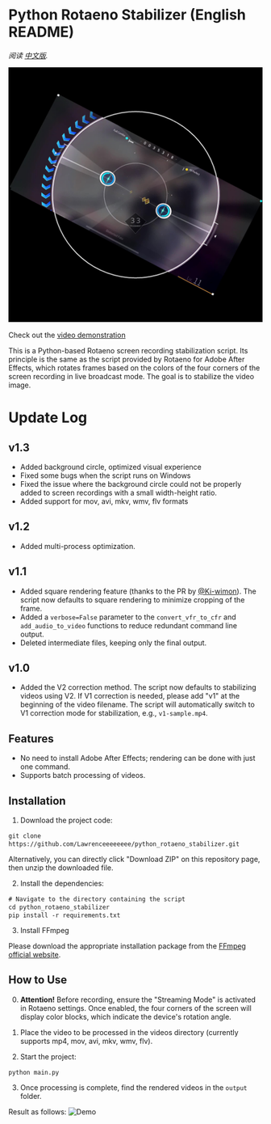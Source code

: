 # Python Rotaeno Stabilizer (English README)

*阅读 [中文版](README.md).*

![Python Rotaeno Stabilizer](images/cover.jpg)

Check out
the [video demonstration](https://www.bilibili.com/video/BV1bc411f7fK/?share_source=copy_web&vd_source=9e94008dbf76e399a164028430118348)

This is a Python-based Rotaeno screen recording stabilization script. Its principle is the same as the script provided
by Rotaeno for Adobe After Effects, which rotates frames based on the colors of the four corners of the screen recording
in live broadcast mode. The goal is to stabilize the video image.

# Update Log

## v1.3
- Added background circle, optimized visual experience
- Fixed some bugs when the script runs on Windows
- Fixed the issue where the background circle could not be properly added to screen recordings with a small width-height ratio.
- Added support for mov, avi, mkv, wmv, flv formats

## v1.2

- Added multi-process optimization.

## v1.1

- Added square rendering feature (thanks to the PR by [@Ki-wimon](https://github.com/Ki-wimon)). The script now defaults
  to square rendering to minimize cropping of the frame.
- Added a `verbose=False` parameter to the `convert_vfr_to_cfr` and `add_audio_to_video` functions to reduce redundant
  command line output.
- Deleted intermediate files, keeping only the final output.

## v1.0

- Added the V2 correction method. The script now defaults to stabilizing videos using V2. If V1 correction is needed,
  please add "v1" at the beginning of the video filename. The script will automatically switch to V1 correction mode for
  stabilization, e.g., `v1-sample.mp4`.

## Features

- No need to install Adobe After Effects; rendering can be done with just one command.
- Supports batch processing of videos.

## Installation

1. Download the project code:

```shell
git clone https://github.com/Lawrenceeeeeeee/python_rotaeno_stabilizer.git
```

Alternatively, you can directly click "Download ZIP" on this repository page, then unzip the downloaded file.

2. Install the dependencies:

```shell
# Navigate to the directory containing the script
cd python_rotaeno_stabilizer
pip install -r requirements.txt
```

3. Install FFmpeg

Please download the appropriate installation package from
the [FFmpeg official website](https://ffmpeg.org/download.html).

## How to Use

0. **Attention!** Before recording, ensure the "Streaming Mode" is activated in Rotaeno settings. Once enabled, the four
   corners of the screen will display color blocks, which indicate the device's rotation angle.

1. Place the video to be processed in the videos directory (currently supports mp4, mov, avi, mkv, wmv, flv).

2. Start the project:

```shell
python main.py
```

3. Once processing is complete, find the rendered videos in the `output` folder.


Result as follows:
![Demo](images/example.gif)
